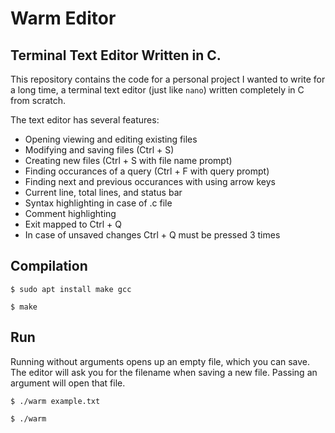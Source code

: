 # Warm Editor

## Terminal Text Editor Written in C.

This repository contains the code for a personal project I wanted to write for a long time, a terminal text editor (just like `nano`) written completely in C from scratch.

The text editor has several features:
* Opening viewing and editing existing files
* Modifying and saving files (Ctrl + S)
* Creating new files (Ctrl + S with file name prompt)
* Finding occurances of a query (Ctrl + F with query prompt)
* Finding next and previous occurances with using arrow keys
* Current line, total lines, and status bar
* Syntax highlighting in case of .c file
* Comment highlighting
* Exit mapped to Ctrl + Q
* In case of unsaved changes Ctrl + Q must be pressed 3 times

## Compilation
```
$ sudo apt install make gcc

$ make
```

## Run

Running without arguments opens up an empty file, which you can save. The editor will ask you for the filename when saving a new file. Passing an argument will open that file.
```
$ ./warm example.txt

$ ./warm
```